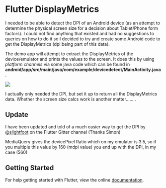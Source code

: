 # Flutter DisplayMetrics

I needed to be able to detect the DPI of an Android device (as an attempt to determine the physical screen size for a decision about Tablet/Phone form factors). I could not find anything that existed and had no suggestions to queries on how to do it so I decided to try and create some Android code to get the DisplayMetrics (dpi being part of this data).

The demo app will attempt to extract the DisplayMetrics of the device/emulator and prints the values to the screen. It does this by using *platform channels*  via some java code which can be found in **android/app/src/main/java/com/example/devicedetect/MainActivity.java**.


<img src ="http://butterfly-mobile.uk/wp-content/uploads/2018/08/display-metrics.jpeg" />


I actually only needed the DPI, but set it up to return all the DisplayMetrics data. Whether the screen size calcs work is another matter........



## Update
I have been updated and told of a much easier way to get the DPI by [@slightfoot](https://github.com/slightfoot) on the Flutter Gitter channel (Thanks Simon) 

MediaQuery gives the devicePixel Ratio  which on my emulator is 3.5, so if you multiple this value by 160 (mdpi value)  you end up with the DPI, in my case (560)


## Getting Started

For help getting started with Flutter, view the online
[documentation](https://flutter.io/).
